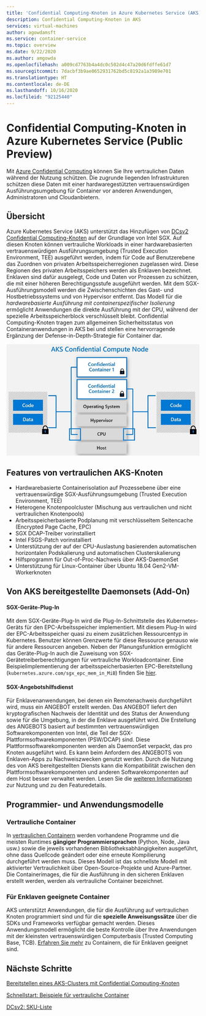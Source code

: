 ```yaml
---
title: 'Confidential Computing-Knoten in Azure Kubernetes Service (AKS): Public Preview'
description: Confidential Computing-Knoten in AKS
services: virtual-machines
author: agowdamsft
ms.service: container-service
ms.topic: overview
ms.date: 9/22/2020
ms.author: amgowda
ms.openlocfilehash: a009cd7763b4a4dc0c502d4c47a20d6fdffe61d7
ms.sourcegitcommit: 7dacbf3b9ae0652931762bd5c8192a1a3989e701
ms.translationtype: HT
ms.contentlocale: de-DE
ms.lasthandoff: 10/16/2020
ms.locfileid: "92125440"
---
```

# <a name="confidential-computing-nodes-on-azure-kubernetes-service-public-preview"></a>Confidential Computing-Knoten in Azure Kubernetes Service (Public Preview)

Mit [Azure Confidential Computing](overview.md) können Sie Ihre vertraulichen Daten während der Nutzung schützen. Die zugrunde liegenden Infrastrukturen schützen diese Daten mit einer hardwaregestützten vertrauenswürdigen Ausführungsumgebung für Container vor anderen Anwendungen, Administratoren und Cloudanbietern.

## <a name="overview"></a>Übersicht

Azure Kubernetes Service (AKS) unterstützt das Hinzufügen von [DCsv2 Confidential Computing-Knoten](confidential-computing-enclaves.md) auf der Grundlage von Intel SGX. Auf diesen Knoten können vertrauliche Workloads in einer hardwarebasierten vertrauenswürdigen Ausführungsumgebung (Trusted Execution Environment, TEE) ausgeführt werden, indem für Code auf Benutzerebene das Zuordnen von privaten Arbeitsspeicherregionen zugelassen wird. Diese Regionen des privaten Arbeitsspeichers werden als Enklaven bezeichnet. Enklaven sind dafür ausgelegt, Code und Daten vor Prozessen zu schützen, die mit einer höheren Berechtigungsstufe ausgeführt werden. Mit dem SGX-Ausführungsmodell werden die Zwischenschichten des Gast- und Hostbetriebssystems und von Hypervisor entfernt. Das Modell für die *hardwarebasierte Ausführung mit containerspezifischer Isolierung* ermöglicht Anwendungen die direkte Ausführung mit der CPU, während der spezielle Arbeitsspeicherblock verschlüsselt bleibt. Confidential Computing-Knoten tragen zum allgemeinen Sicherheitsstatus von Containeranwendungen in AKS bei und stellen eine hervorragende Ergänzung der Defense-in-Depth-Strategie für Container dar. 

![Übersicht über SGX-Knoten](./media/confidential-nodes-aks-overview/sgxaksnode.jpg)

## <a name="aks-confidential-nodes-features"></a>Features von vertraulichen AKS-Knoten

- Hardwarebasierte Containerisolation auf Prozessebene über eine vertrauenswürdige SGX-Ausführungsumgebung (Trusted Execution Environment, TEE) 
- Heterogene Knotenpoolcluster (Mischung aus vertraulichen und nicht vertraulichen Knotenpools)
- Arbeitsspeicherbasierte Podplanung mit verschlüsseltem Seitencache (Encrypted Page Cache, EPC)
- SGX DCAP-Treiber vorinstalliert
- Intel FSGS-Patch vorinstalliert
- Unterstützung der auf der CPU-Auslastung basierenden automatischen horizontalen Podskalierung und automatischen Clusterskalierung
- Hilfsprogramm für Out-of-Proc-Nachweis über AKS-DaemonSet
- Unterstützung für Linux-Container über Ubuntu 18.04 Gen2-VM-Workerknoten

## <a name="aks-provided-daemon-sets-addon"></a>Von AKS bereitgestellte Daemonsets (Add-On)

#### <a name="sgx-device-plugin"></a>SGX-Geräte-Plug-In <a id="sgx-plugin"></a>

Mit dem SGX-Geräte-Plug-In wird die Plug-In-Schnittstelle des Kubernetes-Geräts für den EPC-Arbeitsspeicher implementiert. Mit diesem Plug-In wird der EPC-Arbeitsspeicher quasi zu einem zusätzlichen Ressourcentyp in Kubernetes. Benutzer können Grenzwerte für diese Ressource genauso wie für andere Ressourcen angeben. Neben der Planungsfunktion ermöglicht das Geräte-Plug-In auch die Zuweisung von SGX-Gerätetreiberberechtigungen für vertrauliche Workloadcontainer. Eine Beispielimplementierung der arbeitsspeicherbasierten EPC-Bereitstellung (`kubernetes.azure.com/sgx_epc_mem_in_MiB`) finden Sie [hier](https://github.com/Azure-Samples/confidential-computing/blob/main/containersamples/helloworld/helm/templates/helloworld.yaml).

#### <a name="sgx-quote-helper-service"></a>SGX-Angebotshilfsdienst <a id="sgx-quote"></a>

Für Enklavenanwendungen, bei denen ein Remotenachweis durchgeführt wird, muss ein ANGEBOT erstellt werden. Das ANGEBOT liefert den kryptografischen Nachweis der Identität und des Status der Anwendung sowie für die Umgebung, in der die Enklave ausgeführt wird. Die Erstellung des ANGEBOTS basiert auf bestimmten vertrauenswürdigen Softwarekomponenten von Intel, die Teil der SGX-Plattformsoftwarekomponenten (PSW/DCAP) sind. Diese Plattformsoftwarekomponenten werden als DaemonSet verpackt, das pro Knoten ausgeführt wird. Es kann beim Anfordern des ANGEBOTS von Enklaven-Apps zu Nachweiszwecken genutzt werden. Durch die Nutzung des von AKS bereitgestellten Diensts kann die Kompatibilität zwischen den Plattformsoftwarekomponenten und anderen Softwarekomponenten auf dem Host besser verwaltet werden. Lesen Sie die [weiteren Informationen](confidential-nodes-out-of-proc-attestation.md) zur Nutzung und zu den Featuredetails.

## <a name="programming--application-models"></a>Programmier- und Anwendungsmodelle

### <a name="confidential-containers"></a>Vertrauliche Container

In [vertraulichen Containern](confidential-containers.md) werden vorhandene Programme und die meisten Runtimes **gängiger Programmiersprachen** (Python, Node, Java usw.) sowie die jeweils vorhandenen Bibliotheksabhängigkeiten ausgeführt, ohne dass Quellcode geändert oder eine erneute Kompilierung durchgeführt werden muss. Dieses Modell ist das schnellste Modell mit aktivierter Vertraulichkeit über Open-Source-Projekte und Azure-Partner. Die Containerimages, die für die Ausführung in den sicheren Enklaven erstellt werden, werden als vertrauliche Container bezeichnet.

### <a name="enclave-aware-containers"></a>Für Enklaven geeignete Container

AKS unterstützt Anwendungen, die für die Ausführung auf vertraulichen Knoten programmiert sind und für die **spezielle Anweisungssätze** über die SDKs und Frameworks verfügbar gemacht werden. Dieses Anwendungsmodell ermöglicht die beste Kontrolle über Ihre Anwendungen mit der kleinsten vertrauenswürdigen Computerbasis (Trusted Computing Base, TCB). [Erfahren Sie mehr](enclave-aware-containers.md) zu Containern, die für Enklaven geeignet sind.

## <a name="next-steps"></a>Nächste Schritte

[Bereitstellen eines AKS-Clusters mit Confidential Computing-Knoten](./confidential-nodes-aks-get-started.md)

[Schnellstart: Beispiele für vertrauliche Container](https://github.com/Azure-Samples/confidential-container-samples)

[DCsv2: SKU-Liste](https://docs.microsoft.com/azure/virtual-machines/dcv2-series)

<!-- LINKS - external -->
[Azure Attestation]: https://docs.microsoft.com/en-us/azure/attestation/


<!-- LINKS - internal -->
[DC Virtual Machine]: /confidential-computing/virtual-machine-solutions

